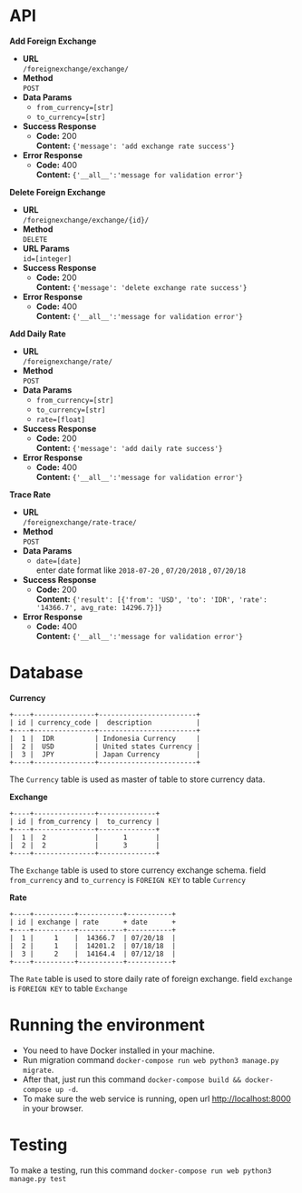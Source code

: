 # API

**Add Foreign Exchange**
* **URL** <br/>
    `/foreignexchange/exchange/`
* **Method** <br/>
    `POST`
* **Data Params** <br/>
    * `from_currency=[str]`
    * `to_currency=[str]`
* **Success Response**
    * **Code:** 200 <br/>
      **Content:** `{'message': 'add exchange rate success'}`
* **Error Response**
    * **Code:** 400 <br/>
      **Content:** `{'__all__':'message for validation error'}`

**Delete Foreign Exchange**
* **URL** <br/>
    `/foreignexchange/exchange/{id}/`
* **Method** <br/>
    `DELETE`
* **URL Params** <br/>
    `id=[integer]`
* **Success Response** <br/>
    * **Code:** 200 <br/>
      **Content:** `{'message': 'delete exchange rate success'}`
* **Error Response** <br/>
    * **Code:** 400 <br/>
      **Content:** `{'__all__':'message for validation error'}`

**Add Daily Rate**
* **URL** <br/>
    `/foreignexchange/rate/`
* **Method** <br/>
    `POST`
* **Data Params** <br/>
    * `from_currency=[str]`
    * `to_currency=[str]`
    * `rate=[float]`
* **Success Response** <br/>
    * **Code:** 200 <br/>
      **Content:** `{'message': 'add daily rate success'}`
* **Error Response** <br/>
    * **Code:** 400 <br/>
      **Content:** `{'__all__':'message for validation error'}`

**Trace Rate**
* **URL** <br/>
    `/foreignexchange/rate-trace/`
* **Method** <br/>
    `POST`
* **Data Params** <br/>
    * `date=[date]` <br/>
    enter date format like `2018-07-20` , `07/20/2018` , `07/20/18`
* **Success Response** <br/>
    * **Code:** 200 <br/>
      **Content:** `{'result': [{'from': 'USD', 'to': 'IDR', 'rate': '14366.7', avg_rate: 14296.7}]}`
* **Error Response** <br/>
    * **Code:** 400 <br/>
      **Content:** `{'__all__':'message for validation error'}`


# Database

**Currency**

```
+----+---------------+------------------------+
| id | currency_code |  description           |
+----+---------------+------------------------+
|  1 |  IDR          | Indonesia Currency     |
|  2 |  USD          | United states Currency |
|  3 |  JPY          | Japan Currency         |
+----+---------------+------------------------+
```
The `Currency` table is used as master of table to store currency data.

**Exchange**
```
+----+---------------+--------------+
| id | from_currency |  to_currency |
+----+---------------+--------------+
|  1 |  2            |      1       |
|  2 |  2            |      3       |
+----+---------------+--------------+
```
The `Exchange` table is used to store currency exchange schema.
field `from_currency` and `to_currency` is `FOREIGN KEY` to table `Currency`

**Rate**
```
+----+----------+-----------+-----------+
| id | exchange | rate      + date      +
+----+----------+-----------+-----------+
|  1 |     1    |  14366.7  | 07/20/18  |
|  2 |     1    |  14201.2  | 07/18/18  |
|  3 |     2    |  14164.4  | 07/12/18  |
+----+----------+-----------+-----------+
```
The `Rate` table is used to store daily rate of foreign exchange.
field `exchange` is `FOREIGN KEY` to table `Exchange`


# Running the environment

* You need to have Docker installed in your machine.
* Run migration command `docker-compose run web python3 manage.py migrate`.
* After that, just run this command `docker-compose build && docker-compose up -d`.
* To make sure the web service is running, open url <http://localhost:8000> in your browser.


# Testing

To make a testing, run this command `docker-compose run web python3 manage.py test`
